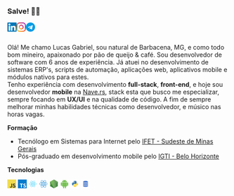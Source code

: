 ### Salve! 👋🏼

<a href="https://www.linkedin.com/in/lg1992/" target="_blank">
  <img src="https://raw.githubusercontent.com/lucasGabrielDeAA/lucasGabrielDeAA/master/assets/linkedin.svg" width="21px"  alt="Lucas Gabriel | LinkedIn" align="left" />
</a>

<a href="https://www.instagram.com/lucasgabriel.aa/" target="_blank">
  <img src="https://raw.githubusercontent.com/lucasGabrielDeAA/lucasGabrielDeAA/master/assets/instagram.svg" width="21px"  alt="Lucas Gabriel | Instagram" align="left" />
</a>

<a href="https://telegram.me/lgTechnus" target="_blank">
  <img src="https://raw.githubusercontent.com/lucasGabrielDeAA/lucasGabrielDeAA/master/assets/telegram.svg" width="21px"  alt="Lucas Gabriel | Telegram" align="left" />
</a>

<br />
<br />

Olá! Me chamo Lucas Gabriel, sou natural de Barbacena, MG, e como todo bom mineiro, apaixonado por pão de queijo & café. Sou desenvolvedor de software com 6 anos de experiência. Já atuei no desenvolvimento de sistemas ERP's, scripts de automação, aplicações web, aplicativos mobile e módulos nativos para estes.<br />Tenho experiência com desenvolvimento **full-stack**, **front-end**, e hoje sou desenvolvedor **mobile** na [Nave.rs](https://nave.rs/), stack esta que busco me especializar, sempre focando em **UX/UI** e na qualidade de código. A fim de sempre melhorar minhas habilidades técnicas como desenvolvedor, e músico nas horas vagas.

**Formação**

- Tecnólogo em Sistemas para Internet pelo [IFET - Sudeste de Minas Gerais](https://www.ifsudestemg.edu.br/barbacena)
- Pós-graduado em desenvolvimento mobile pelo [IGTI - Belo Horizonte](https://www.igti.com.br/)

**Tecnologias**

<code><img height="20" src="https://raw.githubusercontent.com/lucasGabrielDeAA/lucasGabrielDeAA/master/assets/javascript.png"></code>
<code><img height="20" src="https://raw.githubusercontent.com/lucasGabrielDeAA/lucasGabrielDeAA/master/assets/typescript.png"></code>
<code><img height="20" src="https://raw.githubusercontent.com/lucasGabrielDeAA/lucasGabrielDeAA/master/assets/react.png"></code>
<code><img height="20" src="https://raw.githubusercontent.com/lucasGabrielDeAA/lucasGabrielDeAA/master/assets/react-native.png"></code>
<code><img height="20" src="https://raw.githubusercontent.com/lucasGabrielDeAA/lucasGabrielDeAA/master/assets/nodejs.png"></code>
<code><img height="20" src="https://raw.githubusercontent.com/lucasGabrielDeAA/lucasGabrielDeAA/master/assets/android.png"></code>
<code><img height="20" src="https://raw.githubusercontent.com/lucasGabrielDeAA/lucasGabrielDeAA/master/assets/python.png"></code>
<code><img height="20" src="https://raw.githubusercontent.com/lucasGabrielDeAA/lucasGabrielDeAA/master/assets/sql.png"></code>
